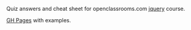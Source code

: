 Quiz answers and cheat sheet for openclassrooms.com [jquery](https://openclassrooms.com/en/courses/3505451-introduction-to-jquery) course.

[GH Pages](https://reregaga.github.io/OC-3505451-jquery/) with examples.